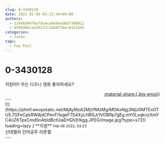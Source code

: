 ```yaml
---
slug: 0-3430128
date: 2022-02-06 03:22:44+09:00
authors:
  - 13948d9476a78a4ce9e9eed0df390811
  - 6599dbbcaa26237c2ab0f3becb421b45
categories:
  - Jiwon
tags:
  - Fan Post
---
```


# 0-3430128

<div class="post-container" markdown="1">
<div class="content-container md-sidebar__scrollwrap" markdown="1">

지원아!! 무슨 디즈니 영화 좋아하세요?

</div>
</div>

<div style="text-align: right;" markdown="1">
<a href="https://weverse.io/fromis9/fanpost/0-3430128" style="text-align: right;">:material-share:{.big-emoji}</a>
</div>
---

<div class="comments-container md-sidebar__scrollwrap" markdown="1">
<div class="comment" markdown="1">
<div class='id-container' markdown="1">
![](https://phinf.wevpstatic.net/MjAyMzA2MjVfMzMg/MDAxNjg3NjU0MTExOTU5.7GFeCpkRW4jdCPevFi1sgeF7S4XyLHRSJr1VOBRp7gEg.mY0LxqknzXmYC4oZ6TpxCmdSnAbldBctUiaEHQVjHkgg.JPEG/image.jpg?type=s72){ loading=lazy }
**<span class="artist">지원</span>** <small>Feb 06 2022, 03:23</small><br>
</div>
<div class='comment-body' markdown="1">
신데렐라 인어공주 라푼젤
</div>
</div>
</div>
---
